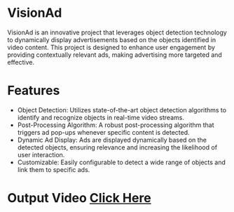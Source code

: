 # VisionAd
VisionAd is an innovative project that leverages object detection technology to dynamically display advertisements based on the objects identified in video content. This project is designed to enhance user engagement by providing contextually relevant ads, making advertising more targeted and effective.

# Features
- Object Detection: Utilizes state-of-the-art object detection algorithms to identify and recognize objects in real-time video streams.
- Post-Processing Algorithm: A robust post-processing algorithm that triggers ad pop-ups whenever specific content is detected.
- Dynamic Ad Display: Ads are displayed dynamically based on the detected objects, ensuring relevance and increasing the likelihood of user interaction.
- Customizable: Easily configurable to detect a wide range of objects and link them to specific ads.



# Output Video [Click Here](https://drive.google.com/file/d/1xmkSSD84mVihRhburo65B1WPkuLCbf_7/view?usp=sharing)



